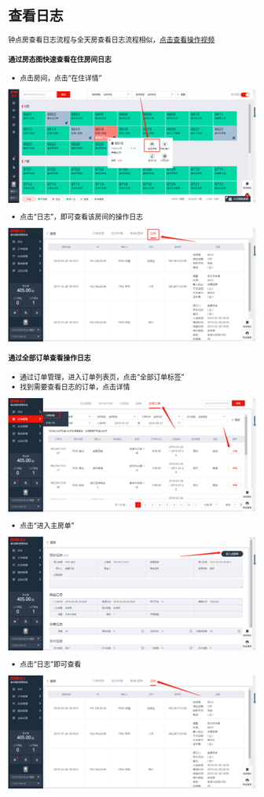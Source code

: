 # 查看日志

钟点房查看日志流程与全天房查看日志流程相似，[点击查看操作视频](http://crs-pms-vidio.oss-cn-beijing.aliyuncs.com/%E9%92%9F%E7%82%B9%E6%88%BF%E6%97%A5%E5%BF%97.mp4)

#### 通过房态图快速查看在住房间日志

* 点击房间，点击“在住详情”

![](../../.gitbook/assets/image%20%28336%29.png)

* 点击“日志”，即可查看该房间的操作日志

![](../../.gitbook/assets/image%20%28170%29.png)

#### 通过全部订单查看操作日志

* 通过订单管理，进入订单列表页，点击“全部订单标签”
* 找到需要查看日志的订单，点击详情

![](../../.gitbook/assets/image%20%28147%29.png)

* 点击“进入主房单”

![](../../.gitbook/assets/image%20%28554%29.png)

* 点击“日志”即可查看

![](../../.gitbook/assets/image%20%2894%29.png)

